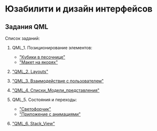 # Юзабилити и дизайн интерфейсов

## Задания QML

Список заданий:

1. QML_1. Позиционирование элементов:

    * ["Кубики в песочнице"](QML_1_1/)
    * ["Макет на якорях"](QML_1_2/)

2. ["QML_2. Layouts"](QML_2/)
3. ["QML_3. Взаимодействие с пользователем"](QML_3/)
4. ["QML_4. Списки_Модели_представления"](QML_4/)
5. QML_5. Состояния и переходы:

    * ["Светофорчик"](QML_5_1/)
    * ["Приложение с анимациями"](QML_5_2/)

6. ["QML_6. Stack_View"](QML_6/)